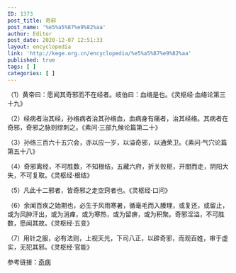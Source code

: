 ```yaml
---
ID: 1373
post_title: 奇邪
post_name: '%e5%a5%87%e9%82%aa'
author: Editor
post_date: 2020-12-07 12:51:33
layout: encyclopedia
link: 'http://kege.org.cn/encyclopedia/%e5%a5%87%e9%82%aa'
published: true
tags: [ ]
categories: [ ]
---
```

<!-- wp:paragraph -->
<p>（1）黄帝曰：愿闻其奇邪而不在经者。岐伯曰：血络是也。《灵枢经·血络论第三十九》</p>
<p>（2）经病者治其经，孙络病者治其孙络血，血病身有痛者，治其经络。其病者在奇邪，奇邪之脉则缪刺之。《素问·三部九候论篇第二十》</p>
<p>（3）孙络三百六十五穴会，亦以应一岁，以溢奇邪，以通荣卫。《素问·气穴论篇第五十八》</p>
<p>（4）奇邪离经，不可胜数，不知根结，五藏六府，折关败枢，开閤而走，阴阳大失，不可复取。《灵枢经·根结》</p>
<p>（5）凡此十二邪者，皆奇邪之走空窍者也。《灵枢经·口问》</p>
<p>（6）余闻百疾之始期也，必生于风雨寒暑，循毫毛而入腠理，或复还，或留止，或为风肿汗出，或为消瘅，或为寒热，或为留痹，或为积聚。奇邪淫溢，不可胜数，愿闻其故。《灵枢经·五变》</p>
<p>（7）用针之服，必有法则，上视天光，下司八正，以辟奇邪，而观百姓，审于虚实，无犯其邪。《灵枢经·官能》</p>
<p>参考链接：<a href="http://kege.org.cn/encyclopedia/%e5%a5%87%e7%97%85">奇病</a></p>
<!-- /wp:paragraph -->

<!-- wp:core-embed/wordpress {"url":"http://kege.org.cn/encyclopedia/%e5%a5%87%e7%97%85","type":"wp-embed","providerNameSlug":"kege-org-cn","className":""} -->
<figure class="wp-block-embed-wordpress wp-block-embed is-type-wp-embed is-provider-kege-org-cn">
<div class="wp-block-embed__wrapper"> </div>
</figure>
<!-- /wp:core-embed/wordpress -->